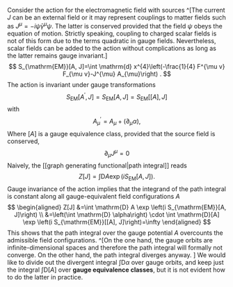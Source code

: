 Consider the action for the electromagnetic field with sources ^[The current $J$ can be an external field or it may represent couplings to matter fields such as $J^{\mu}=-i \bar{\psi} \gamma^{\mu} \psi$. The latter is conserved provided that the field $\psi$ obeys the equation of motion. Strictly speaking, coupling to charged scalar fields is not of this form due to the terms quadratic in gauge fields. Nevertheless, scalar fields can be added to the action without complications as long as the latter remains gauge invariant.]
$$
S_{\mathrm{EM}}[A, J]=\int \mathrm{d} x^{4}\left(-\frac{1}{4} F^{\mu v} F_{\mu v}-J^{\mu} A_{\mu}\right) .
$$
The action is invariant under gauge transformations 
$$
S_{\mathrm{EM}}\left[A^{\prime}, J\right]=S_{\mathrm{EM}}[A, J]=S_{\mathrm{EM}}[[A], J]
$$
with
$$
A_{\mu}^{\prime}=A_{\mu}+\left(\partial_{\mu} \alpha\right),
$$
Where $[A]$ is a gauge equivalence class, provided that the source field is conserved,
$$
\partial_{\mu} J^{\mu}=0
$$
Naively, the [[graph generating functional|path integral]] reads
$$
Z[J]=\int \mathrm{D} A \exp \left(i S_{\mathrm{EM}}[A, J]\right) .
$$
Gauge invariance of the action implies that the integrand of the path integral is constant along all gauge-equivalent field configurations $A$
$$
\begin{aligned}
Z[J] &=\int \mathrm{D} A \exp \left(i S_{\mathrm{EM}}[A, J]\right) \\
&=\left(\int \mathrm{D} \alpha\right) \cdot \int \mathrm{D}[A] \exp \left(i S_{\mathrm{EM}}[[A], J]\right)=\infty
\end{aligned}
$$
This shows that the path integral over the gauge potential $A$ overcounts the admissible field configurations. ^[On the one hand, the gauge orbits are infinite-dimensional spaces and therefore the path integral will formally not converge. On the other hand, the path integral diverges anyway.
] We would like to divide out the divergent integral $\int \mathrm{D} \alpha$ over gauge orbits, and keep just the integral $\int \mathrm{D}[A]$ over **gauge equivalence classes**, but it is not evident how to do the latter in practice.